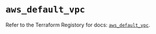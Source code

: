 # `aws_default_vpc`

Refer to the Terraform Registory for docs: [`aws_default_vpc`](https://registry.terraform.io/providers/hashicorp/aws/4.65.0/docs/resources/default_vpc).
